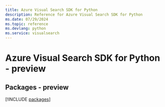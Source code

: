 ```yaml
---
title: Azure Visual Search SDK for Python
description: Reference for Azure Visual Search SDK for Python
ms.date: 07/29/2024
ms.topic: reference
ms.devlang: python
ms.service: visualsearch
---
```

# Azure Visual Search SDK for Python - preview
## Packages - preview
[!INCLUDE [packages](visual-search-index.md)]